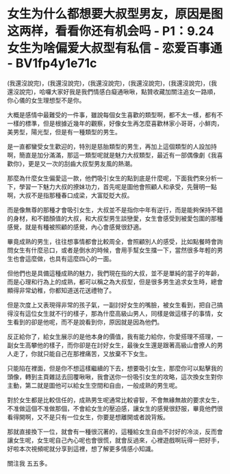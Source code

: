 # 女生为什么都想要大叔型男友，原因是图这两样，看看你还有机会吗 - P1：9.24女生为啥偏爱大叔型有私信 - 恋爱百事通 - BV1fp4y1e71c

(我還沒說完)，(我還沒說完)，(我還沒說完)，(我還沒說完)，(我還沒說完)，(我還沒說完)，哈囉大家好我是我們情感白癡通啾啾，點贊收藏加關注追女一路順，你心儀的女生理想型不是你。

大概是感情中最難受的一件事，雖說每個女生喜歡的類型啊，都不太一樣，都有不一樣的標準，但是根據近幾年的觀察，好像女生再怎麼喜歡林家小哥哥，小鮮肉，美男型，陽光型，但是有一種類型的男生。

是一直都蠻受女生歡迎的，特別是慈胎類型的男生，再加上這個類型的人設加持啊，簡直是加分滿滿，那這一類型呢就是魅力大叔類型，最近有一部偶像劇《我喜歡你》，更是又一次的刮齒大叔型男友風的熱潮。

那麼為什麼女生偏愛這一款，他們吸引女生的點到底是什麼呢，下面我們來分析一下，學習一下魅力大叔的撩妹功力，首先呢是圖他會照顧人和承受，先聲明一點啊，大叔不是指那種春口成梁，大富貶貶大叔。

而是像無尊的那種才會吸引女生，大叔並不是指你中年有逆行，而是能夠保持不錯的身材，和不錯顏值的大叔，和大叔型男生談戀愛，女生會感受到被愛包圍的那種感覺，就是有種被照顧的感覺，內心會感覺很舒適。

畢竟成熟的男生，往往想事情都會比較周全，會照顧別人的感受，比如點餐時會詢問女生有什麼忌口，或者是倒水的時候，會用手幫女生擋一下，當然很多年輕的男生也會這麼做，也具有這麼四心的一面。

但他們也是具備這種成熟的魅力，我們現在指的大叔，並不是單純的當子的年齡，而是心理和行為上的成熟，都可以稱之為大叔型，但是很多男生追求女生時，總會顯得非常幼稚，你都知道送花送禮物了。

但是次度上又表現得非常的孩子氣，一副討好女生的嘴臉，被女生看到，把自己搞得沒有這位女生就不行的樣子，那為什麼高級山男人，同樣是做這樣子的事情，女生看到的卻是他呢，而不是說看到你，原因就是因為他們。

反正給你了，給女生展示的是他本身的價值，我有能力給你，你愛搭理不搭理，一副女生高攀他的樣子，而你卻是在討好女生，最後女生還是跟著高級山會撩人的男人走了，你就只能自己在那裡痛苦，又放棄不下女生。

只能陷在裡面，但是你不想這樣繼續的下去，想要吸引女生，那麼你可以點擊我的頭像，轉到主頁雜誌去回覆啾啾，我會送你一份吸引女生的攻略，這次換女生對你主動，第二就是圖他可以給女生空間和自由，一般成熟的男生呢。

對於女生都是比較信任的，成熟男生呢通常比較睿智，不會無緣無故的要求女生，不准做這個不准做那個，不會給女生的壓迫感，讓女生的感覺很舒服，畢竟他們很看得開啊，又不是只有一位女生，你要是想離開或者說背叛。

那就直接換下一位，就會有一種很沉著的，這種給女生自由不討好的冷淡，反而會讓女生呢，女生呢自己內心呢也會很慌，就會反過來，心裡遊戲啊玩得一把好手，好啦本次視頻呢就分享到這裡，想了解更多情感小知識。

關注我 五五多。